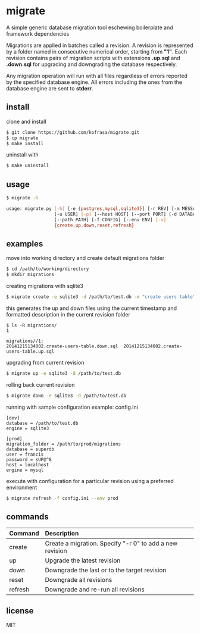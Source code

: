 # migrate

A simple generic database migration tool eschewing boilerplate and framework dependencies

Migrations are applied in batches called a revision. A revision is represented by a folder named
in consecutive numerical order, starting from **"1"**. Each revision contains pairs of migration scripts
with extensions **.up.sql** and **.down.sql** for upgrading and downgrading the database respectively. 

Any migration operation will run with all files regardless of errors reported by the specified database engine.
All errors including the ones from the database engine are sent to **stderr**.

## install
clone and install
```sh
$ git clone https://github.com/kofrasa/migrate.git
$ cp migrate
$ make install
```

uninstall with
```sh
$ make uninstall
```

## usage
```sh
$ migrate -h

usage: migrate.py [-h] [-e {postgres,mysql,sqlite3}] [-r REV] [-m MESSAGE]
                  [-u USER] [-p] [--host HOST] [--port PORT] [-d DATABASE]
                  [--path PATH] [-f CONFIG] [--env ENV] [-v]
                  {create,up,down,reset,refresh}
```

## examples
move into working directory and create default migrations folder
```sh
$ cd /path/to/working/directory
$ mkdir migrations
```

creating migrations with sqlite3
```sh
$ migrate create -e sqlite3 -d /path/to/test.db -m "create users table"
```

this generates the up and down files using the current timestamp and formatted description in the current revision folder
```
$ ls -R migrations/
1

migrations//1:
20141215134002.create-users-table.down.sql	20141215134002.create-users-table.up.sql
```

upgrading from current revision
```sh
$ migrate up -e sqlite3 -d /path/to/test.db
```

rolling back current revision
```sh
$ migrate down -e sqlite3 -d /path/to/test.db
```

running with sample configuration example: config.ini
```
[dev]
database = /path/to/test.db
engine = sqlite3

[prod]
migration_folder = /path/to/prod/migrations
database = superdb
user = francis
password = sUP@^8
host = localhost
engine = mysql
```

execute with configuration for a particular revision using a preferred environment
```sh
$ migrate refresh -f config.ini --env prod
```

## commands
| Command  | Description  |
| :--------| :----------- |
| create   | Create a migration. Specify "-r 0" to add a new revision |
| up       | Upgrade the latest revision  |
| down     | Downgrade the last or to the target revision |
| reset    | Downgrade all revisions |
| refresh  | Downgrade and re-run all revisions |


## license
MIT

